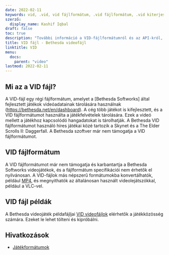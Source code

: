 ```yaml
---
date: 2022-02-11
keywords: vid, .vid, vid fájlformátum, .vid fájlformátum, .vid kiterjesztésű, vid kiterjesztésű, vid videó formátum, vid dvd fájlok
szerző:
  display_name: Kashif Iqbal
draft: false
toc: true
description: "További információ a VID-fájlformátumról és az API-król, amelyek VID-fájlokat hozhatnak létre és nyithatnak meg."
title: VID fájl - Bethesda videofájl
linktitle: VID
menu:
  docs:
    parent: "video"
lastmod: 2022-02-11
---
```


## Mi az a VID fájl? ##

A VID-fájl egy régi fájlformátum, amelyet a [Bethesda Softworks] által fejlesztett játékok videóadatainak tárolására használnak (https://bethesda.net/en/dashboard). A cég több játékot is kifejlesztett, és a VID fájlformátumot használta a játékfelvételek tárolására. Ezek a videó mellett a játékhoz kapcsolódó hangadatokat is tárolhatják. A Bethesda VID fájlformátumot használó híres játékai közé tartozik a Skynet és a The Elder Scrolls II: Daggerfall. A Bethesda szoftver már nem támogatja a VID fájlformátumot.

## VID fájlformátum

A VID fájlformátumot már nem támogatja és karbantartja a Bethesda Softworks videojátékok, és a fájlformátum specifikációi nem érhetők el nyilvánosan. A VID-fájlok más népszerű formátumokba konvertálhatók, például [MP4](/hu/video/mp4/), és megnyithatók az általánosan használt videolejátszókkal, például a VLC-vel.

## VID fájl példák

A Bethesda videojáték példafájljai [VID videofájlok](http://samples.mplayerhq.hu/game-formats/bethsoft-vid/) elérhetők a játékközösség számára. Ezeket le lehet tölteni és kipróbálni.

## Hivatkozások ##

- [Játékformátumok](http://samples.mplayerhq.hu/game-formats/bethsoft-vid/)

